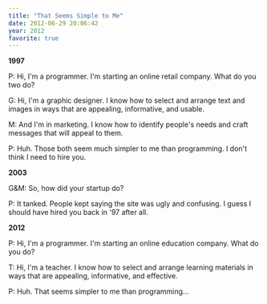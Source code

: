 ```yaml
---
title: "That Seems Simple to Me"
date: 2012-06-29 20:06:42
year: 2012
favorite: true
---
```

<strong>1997</strong>

<p>P: Hi, I'm a programmer.  I'm starting an online retail company. What do you two do?</p>

<p>G: Hi, I'm a graphic designer. I know how to select and arrange text and images in ways that are appealing, informative, and usable.</p>

<p>M: And I'm in marketing. I know how to identify people's needs and craft messages that will appeal to them.</p>

<p>P: Huh. Those both seem much simpler to me than programming. I don't think I need to hire you.</p>

<strong>2003</strong>

<p>G&amp;M: So, how did your startup do?</p>

<p>P: It tanked. People kept saying the site was ugly and confusing. I guess I should have hired you back in '97 after all.</p>

<strong>2012</strong>

<p>P: Hi, I'm a programmer. I'm starting an online education company. What do you do?</p>

<p>T: Hi, I'm a teacher. I know how to select and arrange learning materials in ways that are appealing, informative, and effective.</p>

<p>P: Huh. That seems simpler to me than programming...</p>
